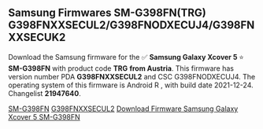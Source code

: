 <h2>Samsung Firmwares SM-G398FN(TRG) G398FNXXSECUL2/G398FNODXECUJ4/G398FNXXSECUK2</h2>
Download the Samsung firmware for the ✅ <strong>Samsung Galaxy Xcover 5 </strong> ⭐ <strong>SM-G398FN</strong> with product code <strong>TRG</strong> <strong> from Austria</strong>. This firmware has version number PDA <strong>G398FNXXSECUL2</strong> and CSC G398FNODXECUJ4. The operating system of this firmware is Android R , with build date 2021-12-24. Changelist <strong>21947640</strong>.

[SM-G398FN](https://samfirm.shop/samsung/model/SM-G398FN)
[G398FNXXSECUL2](https://samfirm.shop/samsung/pda/G398FNXXSECUL2)
[Download Firmware Samsung Galaxy Xcover 5 SM-G398FN](https://samfirm.shop/samsung/firmware/484976)
